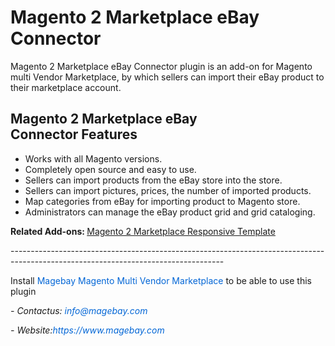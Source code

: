 <h1>Magento 2 Marketplace eBay Connector</h1>

<p>Magento 2 Marketplace eBay Connector plugin is an add-on for Magento multi Vendor Marketplace, by which sellers can import their eBay product to their marketplace account.</p>

<h2>Magento 2 Marketplace eBay Connector&nbsp;Features</h2>

<ul>
	<li>Works with all Magento versions.</li>
	<li>Completely open source and easy to use.</li>
	<li>Sellers can import products from the eBay store into the store.</li>
	<li>Sellers can import pictures, prices, the number of imported products.</li>
	<li>Map categories from eBay for importing product to Magento store.</li>
	<li>Administrators can manage the eBay product grid and grid cataloging.</li>
</ul>

<p><strong>Related Add-ons:&nbsp;</strong><a href="https://github.com/magebaycom/magento-2-marketplace-responsive-theme">Magento 2&nbsp;Marketplace Responsive Template</a></p>

<p>-----------------------------------------------------------------------------------------------------------------------------------</p>

<p>Install&nbsp;<a href="https://www.magebay.com/magento-multi-vendor-marketplace-extension" style="box-sizing: border-box; background-color: transparent; color: rgb(3, 102, 214); text-decoration-line: none;">Magebay Magento Multi Vendor Marketplace</a>&nbsp;to be able to use this plugin</p>

<p><em>- Contact</em><em>us:</em><em>&nbsp;<a href="mailto:info@magebay.com" style="box-sizing: border-box; background-color: transparent; color: rgb(3, 102, 214); text-decoration-line: none;">info@magebay.com</a></em></p>

<p><em>- Website:<a href="https://www.magebay.com/" style="box-sizing: border-box; background-color: transparent; color: rgb(3, 102, 214); text-decoration-line: none;">https://www.magebay.com</a></em></p>
